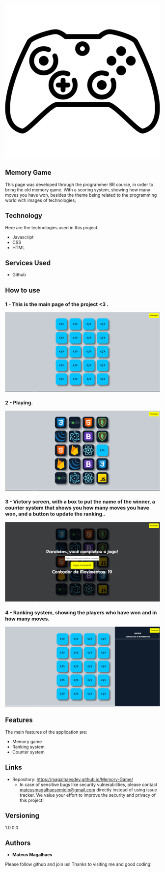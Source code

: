 
![Logo of the project](https://github.com/MagalhaesDev/Memory-Game/blob/main/images/sony.png)


## Memory Game
 This page was developed through the programmer BR course, in order to bring the old memory game. With a scoring system, showing how many moves you have won, besides the theme being related to the programming world with images of technologies;

## Technology 

Here are the technologies used in this project.

* Javascript
* CSS
* HTML

## Services Used

* Github


## How to use

### 1 - This is the main page of the project <3 .

![Homepage image](https://github.com/MagalhaesDev/Memory-Game/blob/main/public/Readme/main.png)

### 2 - Playing. 

![Playing](https://github.com/MagalhaesDev/Memory-Game/blob/main/public/Readme/game.png)

### 3 - Victory screen, with a box to put the name of the winner, a counter system that shows you how many moves you have won, and a button to update the ranking..

![Victory](https://github.com/MagalhaesDev/Memory-Game/blob/main/public/Readme/victory.png)

### 4 - Ranking system, showing the players who have won and in how many moves.

![Ranking](https://github.com/MagalhaesDev/Memory-Game/blob/main/public/Readme/ranking.png)

## Features

The main features of the application are:
 - Memory game
 - Ranking system
 - Counter system

## Links
  - Repository: https://magalhaesdev.github.io/Memory-Game/
    -  In case of sensitive bugs like security vulnerabilities, please contact
      mateusmagalhaesemidio@gmail.com directly instead of using issue tracker. We value your effort
      to improve the security and privacy of this project!

  ## Versioning

  1.0.0.0


  ## Authors

  * **Mateus Magalhaes**

  Please follow github and join us!
  Thanks to visiting me and good coding!

